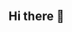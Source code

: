 ## Hi there 👋

<!--
**devikaps/devikaps** is a ✨ _special_ ✨ repository because its `README.md` (this file) appears on your GitHub profile.

Here are some ideas to get you started:

- 🔭 I’m currently working on my assignments
- 🌱 I’m currently learning Masters In AI from RMIT
- 👯 I’m looking to collaborate on an exciting project
- 🤔 I’m looking for help with finding a part time
- 💬 Ask me about anything technical
- 📫 How to reach me: dpsdevs@gmail.com
- 😄 Pronouns: She/Her
- ⚡ Fun fact: 40yrs and still feeling i'm 20 😄 i love my life
-->
